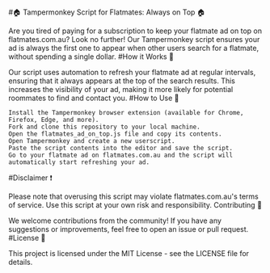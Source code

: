 #🏠 Tampermonkey Script for Flatmates: Always on Top 🏠

Are you tired of paying for a subscription to keep your flatmate ad on top on flatmates.com.au? Look no further! Our Tampermonkey script ensures your ad is always the first one to appear when other users search for a flatmate, without spending a single dollar.
#How it Works 🤖

Our script uses automation to refresh your flatmate ad at regular intervals, ensuring that it always appears at the top of the search results. This increases the visibility of your ad, making it more likely for potential roommates to find and contact you.
#How to Use 📝

    Install the Tampermonkey browser extension (available for Chrome, Firefox, Edge, and more).
    Fork and clone this repository to your local machine.
    Open the flatmates_ad_on_top.js file and copy its contents.
    Open Tampermonkey and create a new userscript.
    Paste the script contents into the editor and save the script.
    Go to your flatmate ad on flatmates.com.au and the script will automatically start refreshing your ad.

#Disclaimer ❗️

Please note that overusing this script may violate flatmates.com.au's terms of service. Use this script at your own risk and responsibility.
Contributing 🤝

We welcome contributions from the community! If you have any suggestions or improvements, feel free to open an issue or pull request.
#License 🔖

This project is licensed under the MIT License - see the LICENSE file for details.
